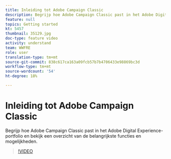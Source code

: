 ```yaml
---
title: Inleiding tot Adobe Campaign Classic
description: Begrijp hoe Adobe Campaign Classic past in het Adobe Digital Experience-portfolio en bekijk een overzicht van de belangrijkste functies en mogelijkheden.
feature: null
topics: Getting started
kt: 5457
thumbnail: 35129.jpg
doc-type: feature video
activity: understand
team: WWFRE
role: user
translation-type: tm+mt
source-git-commit: 838c617ca163a09fcb57b7b4706433e98869bc3d
workflow-type: tm+mt
source-wordcount: '54'
ht-degree: 18%

---
```



# Inleiding tot Adobe Campaign Classic

Begrijp hoe Adobe Campaign Classic past in het Adobe Digital Experience-portfolio en bekijk een overzicht van de belangrijkste functies en mogelijkheden.

>[!VIDEO](https://video.tv.adobe.com/v/35129?quality=12)
